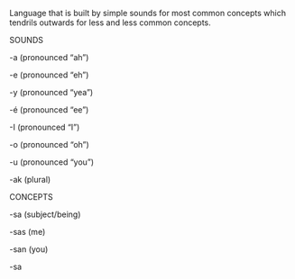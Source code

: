 Language that is built by simple sounds for most common concepts which tendrils outwards for less and less common concepts.

SOUNDS

\-a (pronounced “ah”) 

\-e (pronounced “eh”)

\-y (pronounced “yea”)

\-é (pronounced “ee”)

\-I (pronounced “I”)

\-o (pronounced “oh”)

\-u (pronounced “you”)

\-ak (plural)

CONCEPTS

\-sa (subject/being)

\-sas (me)

\-san (you)

\-sa





